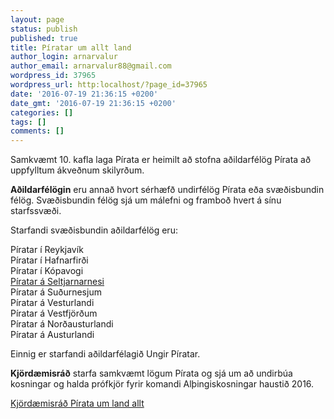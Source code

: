 ```yaml
---
layout: page
status: publish
published: true
title: Píratar um allt land
author_login: arnarvalur
author_email: arnarvalur88@gmail.com
wordpress_id: 37965
wordpress_url: http:localhost/?page_id=37965
date: '2016-07-19 21:36:15 +0200'
date_gmt: '2016-07-19 21:36:15 +0200'
categories: []
tags: []
comments: []
---
```


<p>Samkvæmt 10. kafla laga Pírata er heimilt að stofna aðildarfélög Pírata að uppfylltum ákveðnum skilyrðum.</p>
<p><strong>Aðildarfélögin</strong> eru annað hvort sérhæfð undirfélög Pírata eða svæðisbundin félög. Svæðisbundin félög sjá um málefni og framboð hvert á sínu starfssvæði.</p>
<p>Starfandi svæðisbundin aðildarfélög eru:</p>
<p>Píratar í Reykjavík<br />
Píratar í Hafnarfirði<br />
Píratar í Kópavogi<br />
<a href="piratar-a-seltjarnarnesi">Píratar á Seltjarnarnesi</a><br />
Píratar á Suðurnesjum<br />
Píratar á Vesturlandi<br />
Píratar á Vestfjörðum<br />
Píratar á Norðausturlandi<br />
Píratar á Austurlandi</p>
<p>Einnig er starfandi aðildarfélagið Ungir Píratar.</p>
<p><strong>Kjördæmisráð</strong> starfa samkvæmt lögum Pírata og sjá um að undirbúa kosningar og halda prófkjör fyrir komandi Alþingiskosningar haustið 2016.</p>
<p><a href="/adildarfelog/kjordaemisrad/">Kjördæmisráð Pírata um land allt</a></p>
